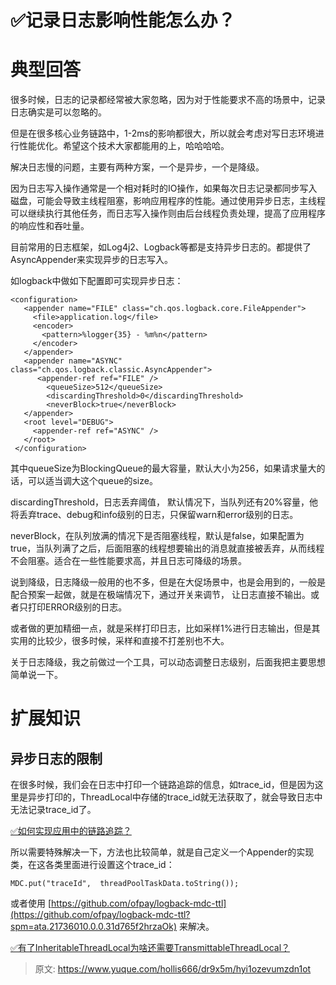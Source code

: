 # ✅记录日志影响性能怎么办？


# 典型回答

很多时候，日志的记录都经常被大家忽略，因为对于性能要求不高的场景中，记录日志确实是可以忽略的。

但是在很多核心业务链路中，1-2ms的影响都很大，所以就会考虑对写日志环境进行性能优化。希望这个技术大家都能用的上，哈哈哈哈。

解决日志慢的问题，主要有两种方案，一个是异步，一个是降级。

因为日志写入操作通常是一个相对耗时的IO操作，如果每次日志记录都同步写入磁盘，可能会导致主线程阻塞，影响应用程序的性能。通过使用异步日志，主线程可以继续执行其他任务，而日志写入操作则由后台线程负责处理，提高了应用程序的响应性和吞吐量。

目前常用的日志框架，如Log4j2、Logback等都是支持异步日志的。都提供了AsyncAppender来实现异步的日志写入。

如logback中做如下配置即可实现异步日志：

```
<configuration>
   <appender name="FILE" class="ch.qos.logback.core.FileAppender">
     <file>application.log</file>
     <encoder>
       <pattern>%logger{35} - %m%n</pattern>
     </encoder>
   </appender>
   <appender name="ASYNC" class="ch.qos.logback.classic.AsyncAppender">
      <appender-ref ref="FILE" />
        <queueSize>512</queueSize>
        <discardingThreshold>0</discardingThreshold>
        <neverBlock>true</neverBlock>
   </appender>
   <root level="DEBUG">
     <appender-ref ref="ASYNC" />
   </root>
 </configuration>
```

其中queueSize为BlockingQueue的最大容量，默认大小为256，如果请求量大的话，可以适当调大这个queue的size。

discardingThreshold，日志丢弃阈值， 默认情况下，当队列还有20%容量，他将丢弃trace、debug和info级别的日志，只保留warn和error级别的日志。

neverBlock，在队列放满的情况下是否阻塞线程，默认是false，如果配置为true，当队列满了之后，后面阻塞的线程想要输出的消息就直接被丢弃，从而线程不会阻塞。适合在一些性能要求高，并且日志可降级的场景。

说到降级，日志降级一般用的也不多，但是在大促场景中，也是会用到的，一般是配合预案一起做，就是在极端情况下，通过开关来调节， 让日志直接不输出。或者只打印ERROR级别的日志。

或者做的更加精细一点，就是采样打印日志，比如采样1%进行日志输出，但是其实用的比较少，很多时候，采样和直接不打差别也不大。

关于日志降级，我之前做过一个工具，可以动态调整日志级别，后面我把主要思想简单说一下。



# 扩展知识


## 异步日志的限制

在很多时候，我们会在日志中打印一个链路追踪的信息，如trace_id，但是因为这里是异步打印的，ThreadLocal中存储的trace_id就无法获取了，就会导致日志中无法记录trace_id了。

[✅如何实现应用中的链路追踪？](https://www.yuque.com/hollis666/dr9x5m/nnl88aqknhx2v76c?view=doc_embed)

所以需要特殊解决一下，方法也比较简单，就是自己定义一个Appender的实现类，在这各类里面进行设置这个trace_id：

```
MDC.put("traceId",  threadPoolTaskData.toString());
```

或者使用 [https://github.com/ofpay/logback-mdc-ttl](https://github.com/ofpay/logback-mdc-ttl?spm=ata.21736010.0.0.31d765f2hrzaOk) 来解决。

[✅有了InheritableThreadLocal为啥还需要TransmittableThreadLocal？](https://www.yuque.com/hollis666/dr9x5m/fucuuyqoqv8rdkpr?view=doc_embed)


> 原文: <https://www.yuque.com/hollis666/dr9x5m/hyi1ozevumzdn1ot>